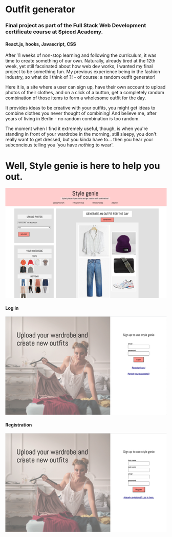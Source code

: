 # Outfit generator
### Final project as part of the Full Stack Web Development certificate course at Spiced Academy. 

#### React.js, hooks, Javascript, CSS

After 11 weeks of non-stop learning and following the curriculum, it was time to create something of our own. 
Naturally, already tired at the 12th week, yet still facsinated about how web dev works, I wanted my final project to be something fun.
My previous experience being in the fashion industry, so what do I think of ?! - of course: a random outfit generator! 

Here it is, a site where a user can sign up, have their own account to upload photos of their clothes, and on a click of a button, get a completely random combination of those items to form a wholesome outfit for the day.

It provides ideas to be creative with your outfits, you might get ideas to combine clothes you never thought of combining! And believe me, after years of living in Berlin - no random combination is too random.

The moment when I find it extremely useful, though, is when you're standing in front of your wardrobe in the morning, still sleepy, you don't really want to get dressed, but you kinda have to... then you hear your subconcious telling you 'you have *nothing* to wear'. 
# Well, Style genie is here to help you out. 

![Outfit generating](images/app.png)


#### Log in
<img src="images/login.png" alt="log in page">


#### Registration
<img src="images/reg.png" alt="registration page">
